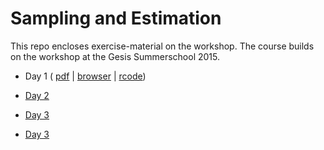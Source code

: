 Sampling and Estimation
=======

This repo encloses exercise-material on the workshop. The course builds on the workshop at the Gesis Summerschool 2015.

- Day 1 ( [pdf](https://github.com/BernStZi/SamplingAndEsimation/blob/master/excercise/Day1.pdf) | [browser](https://github.com/BernStZi/SamplingAndEsimation/blob/master/excercise/Day1/Day1.Rmd) | [rcode](https://raw.githubusercontent.com/BernStZi/SamplingAndEsimation/master/excercise/rcode/SampEst_Ex1.R))

- [Day 2](https://github.com/BernStZi/SamplingAndEsimation/blob/master/excercise/Day2/Day2.pdf)

- [Day 3](https://github.com/BernStZi/SamplingAndEsimation/blob/master/excercise/Day3/Day3.pdf)

- [Day 3](https://github.com/BernStZi/SamplingAndEsimation/blob/master/excercise/Day4/Day4.pdf)



